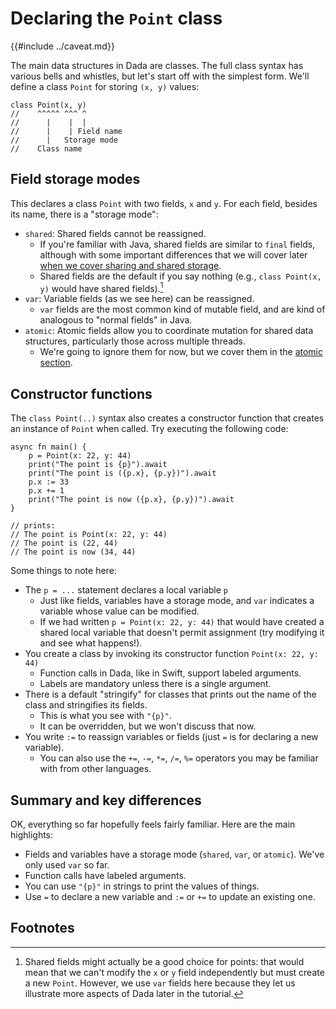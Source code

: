 # Declaring the `Point` class

{{#include ../caveat.md}}

The main data structures in Dada are classes. The full class syntax has various bells and whistles, but let's start off with the simplest form. We'll define a class `Point` for storing `(x, y)` values:

```
class Point(x, y)
//    ^^^^^ ^^^ ^
//      |    |  |
//      |    | Field name
//      |   Storage mode
//    Class name
```

## Field storage modes

This declares a class `Point` with two fields, `x` and `y`. For each field, besides its name, there is a "storage mode":

* `shared`: Shared fields cannot be reassigned.
    * If you're familiar with Java, shared fields are similar to `final` fields, although with some important differences that we will cover later [when we cover sharing and shared storage](./shared_storage.md).
    * Shared fields are the default if you say nothing (e.g., `class Point(x, y)` would have shared fields).[^good]
* `var`: Variable fields (as we see here) can be reassigned.
    * `var` fields are the most common kind of mutable field, and are kind of analogous to "normal fields" in Java.
* `atomic`: Atomic fields allow you to coordinate mutation for shared data structures, particularly those across multiple threads. 
    * We're going to ignore them for now, but we cover them in the [atomic section](./atomic.md).

## Constructor functions

The `class Point(..)` syntax also creates a constructor function that creates an instance of `Point` when called. Try executing the following code:

```
async fn main() {
    p = Point(x: 22, y: 44)
    print("The point is {p}").await
    print("The point is ({p.x}, {p.y})").await
    p.x := 33
    p.x += 1
    print("The point is now ({p.x}, {p.y})").await
}

// prints:
// The point is Point(x: 22, y: 44)
// The point is (22, 44)
// The point is now (34, 44)
```

Some things to note here:

* The `p = ...` statement declares a local variable `p`
    * Just like fields, variables have a storage mode, and `var` indicates a variable whose value can be modified.
    * If we had written `p = Point(x: 22, y: 44)` that would have created a shared local variable that doesn't permit assignment (try modifying it and see what happens!).
* You create a class by invoking its constructor function `Point(x: 22, y: 44)`
    * Function calls in Dada, like in Swift, support labeled arguments.
    * Labels are mandatory unless there is a single argument.
* There is a default "stringify" for classes that prints out the name of the class and stringifies its fields.
    * This is what you see with `"{p}"`.
    * It can be overridden, but we won't discuss that now.
* You write `:=` to reassign variables or fields (just `=` is for declaring a new variable).
    * You can also use the `+=`, `-=`, `*=`, `/=`, `%=` operators you may be familiar with from other languages.

## Summary and key differences

OK, everything so far hopefully feels fairly familiar. Here are the main highlights:

* Fields and variables have a storage mode (`shared`, `var`, or `atomic`). We've only used `var` so far.
* Function calls have labeled arguments.
* You can use `"{p}"` in strings to print the values of things.
* Use `=` to declare a new variable and `:=` or `+=` to update an existing one.

## Footnotes

[^good]: Shared fields might actually be a good choice for points: that would mean that we can't modify the `x` or `y` field independently but must create a new `Point`. However, we use `var` fields here because they let us illustrate more aspects of Dada later in the tutorial.
